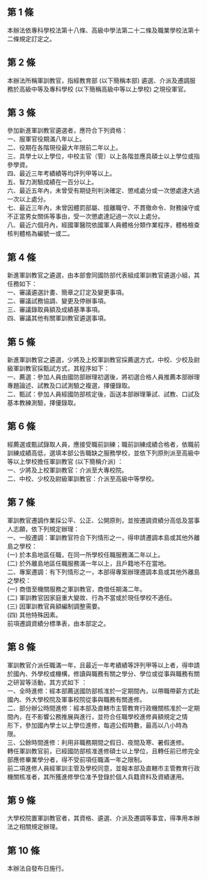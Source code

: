 第 1 條
-------
本辦法依專科學校法第十八條、高級中學法第二十二條及職業學校法第十  
二條規定訂定之。

第 2 條
-------
本辦法所稱軍訓教官，指經教育部 (以下簡稱本部) 遴選、介派及遷調服  
務於高級中等及專科學校 (以下簡稱高級中等以上學校) 之現役軍官。

第 3 條
-------
參加新進軍訓教官遴選者，應符合下列資格：  
一、服軍官役期滿八年以上。  
二、役期在各階現役最大年限前二年以上。  
三、具學士以上學位，中校主官（管）以上各階並應具碩士以上學位或指  
    參學資。  
四、最近三年考績績等均評列甲等以上。  
五、智力測驗成績在一百分以上。  
六、最近五年內，未曾受有期徒刑判決確定、懲戒處分或一次懲處達大過  
    一次以上處分。  
七、最近三年內，未曾因體罰部屬、擅離職守、不貫徹命令、財務操守或  
    不正當男女關係等事由，受一次懲處達記過一次以上處分。  
八、最近六個月內，經國軍醫院依國軍人員體格分類作業程序，體格檢查  
    核判體格為編號一或二。

第 4 條
-------
新進軍訓教官之遴選，由本部會同國防部代表組成軍訓教官遴選小組，其  
任務如下：  
一、審議遴選計畫、簡章之訂定及變更事項。  
二、審議試務協調、變更及停辦事項。  
三、審議錄取員額及成績基準事項。  
四、審議其他有關軍訓教官遴選事項。

第 5 條
-------
新進軍訓教官之遴選，少將及上校軍訓教官採薦選方式，中校、少校及尉  
級軍訓教官採甄試方式，其程序如下：  
一、薦選：參加人員由國防部辦理初選後，將初選合格人員推薦本部辦理  
    專題論述、試教及口試測驗之複選，擇優錄取。  
二、甄試：參加人員經國防部核定後，函送本部辦理筆試、試教、口試及  
    基本教練測驗，擇優錄取。

第 6 條
-------
經薦選或甄試錄取人員，應接受職前訓練；職前訓練成績合格者，依職前  
訓練成績高低，選填本部公告職缺之服務學校，並依下列原則派至高級中  
等以上學校擔任軍訓教官 (以下簡稱介派) ：  
一、少將及上校軍訓教官：介派至大專校院。  
二、中校、少校及尉級軍訓教官：介派至高級中等學校。

第 7 條
-------
軍訓教官遷調作業採公平、公正、公開原則，並按遷調資績分高低及當事  
人志願，依下列規定辦理：  
一、一般遷調：軍訓教官符合下列情形之一，得申請遷調本島或其他外離  
    島之學校：  
 (一) 於本島地區任職，在同一所學校任職服務滿二年以上。  
 (二) 於外離島地區任職服務滿一年以上，且戶籍地不在當地。  
二、專案遷調：有下列情形之一，本部得專案辦理遷調本島或其他外離島  
    之學校：  
 (一) 商借至機關服務之軍訓教官，商借任期滿二年。  
 (二) 軍訓教官因家庭重大變故、行為不當或於現任學校不適任。  
 (三) 因軍訓教官員額編制調整需要。  
 (四) 其他特殊因素。  
前項遷調資績分標準表，由本部定之。

第 8 條
-------
軍訓教官介派任職滿一年，且最近一年考績績等評列甲等以上者，得申請  
於國內、外學校或機構，修讀與職務有關之學分、學位或從事與職務有關  
之研習等活動，其方式如下 ：  
一、全時進修：經本部薦送國防部核准於一定期間內，以帶職帶薪方式赴  
    國內、外大學校院及軍事校院從事與職務有關進修。  
二、部分辦公時間進修：經本部及直轄市主管教育行政機關核准於一定期  
    間內，在不影響公務推展與進行，並符合任職學校進修員額規定之情  
    形下，參加國內學士以上學位進修，每週公假時數，最高以八小時為  
    限。  
三、公餘時間進修：利用非職務期間之假日、夜間及寒、暑假進修。  
轉任軍訓教官前，已經國防部核准進修碩士以上學位，且轉任前已修完全  
部應修畢業學分者，得不受前項任職滿一年之限制。  
前二項進修人員經軍訓主管及學校同意，並報本部及直轄市主管教育行政  
機關核准者，其所獲進修學位准予登錄於個人兵籍資料及資績運用。

第 9 條
-------
大學校院置軍訓教官者，其資格、遴選、介派及遷調等事宜，得準用本辦  
法之相關規定辦理。

第 10 條
--------
本辦法自發布日施行。

